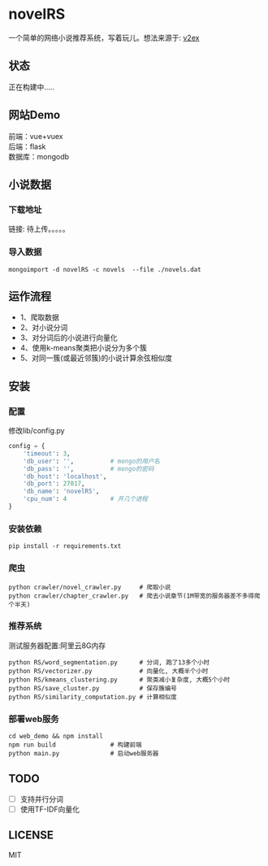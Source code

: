 # novelRS
一个简单的网络小说推荐系统，写着玩儿。想法来源于: [v2ex](https://www.v2ex.com/t/308827)
## 状态
正在构建中.....

## 网站Demo
前端：vue+vuex <br>
后端：flask <br>
数据库：mongodb

## 小说数据
### 下载地址
链接: 待上传。。。。。

### 导入数据
``` shell
mongoimport -d novelRS -c novels  --file ./novels.dat
```

## 运作流程
- 1、爬取数据<br>
- 2、对小说分词<br>
- 3、对分词后的小说进行向量化<br>
- 4、使用k-means聚类把小说分为多个簇<br>
- 5、对同一簇(或最近邻簇)的小说计算余弦相似度<br>

## 安装
### 配置
修改lib/config.py
``` python
config = {
    'timeout': 3,
    'db_user': '',          # mongo的用户名
    'db_pass': '',          # mongo的密码
    'db_host': 'localhost',
    'db_port': 27017,
    'db_name': 'novelRS',
    'cpu_num': 4            # 开几个进程
}
```

### 安装依赖
``` shell
pip install -r requirements.txt
```

### 爬虫
``` shell
python crawler/novel_crawler.py     # 爬取小说
python crawler/chapter_crawler.py   # 爬去小说章节(1M带宽的服务器差不多得爬个半天)
```

### 推荐系统
测试服务器配置:阿里云8G内存
``` shell
python RS/word_segmentation.py      # 分词, 跑了13多个小时
python RS/vectorizer.py             # 向量化, 大概半个小时
python RS/kmeans_clustering.py      # 聚类减小复杂度, 大概5个小时
python RS/save_cluster.py           # 保存簇编号
python RS/similarity_computation.py # 计算相似度
```

### 部署web服务
``` shell
cd web_demo && npm install
npm run build               # 构建前端
python main.py              # 启动web服务器
```

## TODO
- [ ] 支持并行分词
- [ ] 使用TF-IDF向量化
## LICENSE
MIT
